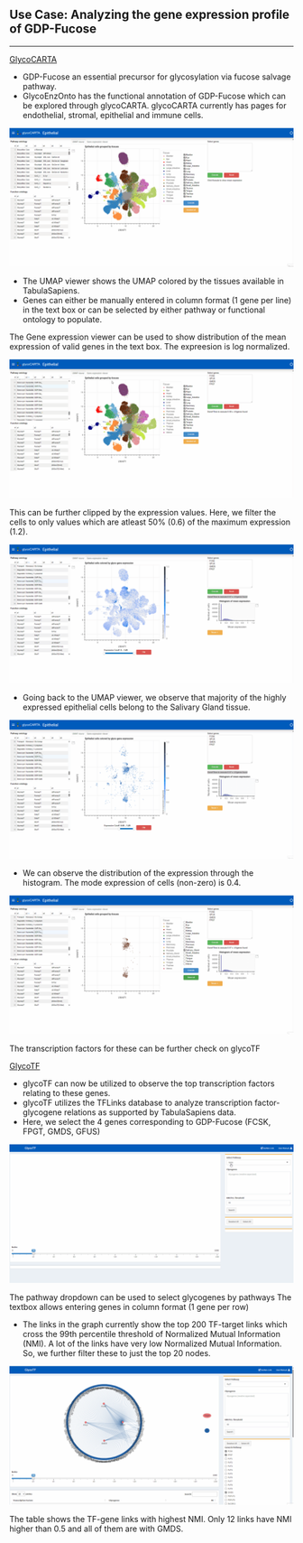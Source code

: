 ## **Use Case:** Analyzing the gene expression profile of GDP-Fucose
---
[GlycoCARTA](https://vgdev.cedar.buffalo.edu/glycocarta)

* GDP-Fucose an essential precursor for glycosylation via fucose salvage pathway.
* GlycoEnzOnto has the functional annotation of GDP-Fucose which can be explored through glycoCARTA. glycoCARTA currently has pages for endothelial, stromal, epithelial and immune cells.

![Select genes](./tutorial/gifs/GlycoTF_GDP-Fuc-select.gif)

* The UMAP viewer shows the UMAP colored by the tissues available in TabulaSapiens.
* Genes can either be manually entered in column format (1 gene per line) in the text box or can be selected by either pathway or functional ontology to populate.

The Gene expression viewer can be used to show distribution of the mean expression of valid genes in the text box. The expreesion is log normalized.

![Show genes](./tutorial/gifs/GlycoTF_GDP-Fuc-showexpr.gif)

This can be further clipped by the expression values. Here, we filter  the cells to only values which are atleast 50% (0.6) of the maximum expression (1.2). 

![Clip expression](./tutorial/gifs/GlycoTF_GDP-Fuc-clip.gif)

* Going back to the UMAP viewer, we observe that majority of the highly expressed epithelial cells belong to the Salivary Gland tissue. 

![Clip expression UMAP](./tutorial/gifs/GlycoTF_GDP-Fuc-clip2.gif)

* We can observe the distribution of the expression through the histogram. The mode expression of cells (non-zero) is 0.4. 

![Histogram](./tutorial/gifs/GlycoTF_GDP-Fuc-hist.gif)

The transcription factors for these can be further check on glycoTF

[GlycoTF](https://vgdev.cedar.buffalo.edu/glycotf)

* glycoTF can now be utilized to observe the top transcription factors relating to these genes.
* glycoTF utilizes the TFLinks database to analyze transcription factor-glycogene relations as supported by TabulaSapiens data.
* Here, we select the 4 genes corresponding to GDP-Fucose (FCSK, FPGT, GMDS, GFUS)

![Links](./tutorial/gifs/GlycoTF_GDP-Fuc-links.gif)

The pathway dropdown can be used to select glycogenes by pathways
The textbox allows entering genes in column format (1 gene per row)

* The links in the graph currently show the top 200 TF-target links which cross the 99th percentile threshold of Normalized Mutual Information (NMI). A lot of the links have very low Normalized Mutual Information. So, we further filter these to just the top 20 nodes. 

![Filter](./tutorial/gifs/GlycoTF_GDP-Fuc-filternodes.gif)

The table shows the TF-gene links with highest NMI. Only 12 links have NMI higher than 0.5 and all of them are with GMDS.

